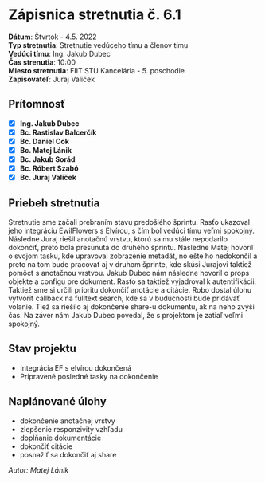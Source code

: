 # Zápisnica stretnutia č. 6.1

**Dátum**: Štvrtok - 4.5. 2022  
**Typ stretnutia**: Stretnutie vedúceho tímu a členov tímu  
**Vedúci tímu**: Ing. Jakub Dubec  
**Čas strenutia**: 10:00  
**Miesto stretnutia**: FIIT STU Kancelária - 5. poschodie  
**Zapisovateľ**: Juraj Valiček

## Prítomnosť

- [x] **Ing. Jakub Dubec**
- [x] **Bc. Rastislav Balcerčík**
- [x] **Bc. Daniel Cok**
- [x] **Bc. Matej Lánik**
- [x] **Bc. Jakub Sorád**
- [x] **Bc. Róbert Szabó**
- [x] **Bc. Juraj Valiček**

## Priebeh stretnutia

Stretnutie sme začali prebraním stavu predošlého šprintu. Rasťo ukazoval jeho integráciu EwilFlowers s Elvírou, s čím bol vedúci tímu veľmi spokojný. Následne Juraj riešil anotačnú vrstvu, ktorú sa mu stále nepodarilo dokončiť, preto bola presunutá do druhého šprintu. Následne Matej hovoril o svojom tasku, kde upravoval zobrazenie metadát, no ešte ho nedokončil a preto na tom bude pracovať aj v druhom šprinte, kde skúsi Jurajovi taktiež pomôcť s anotačnou vrstvou. Jakub Dubec nám následne hovoril o props objekte a configu pre dokument. Rasťo sa taktiež vyjadroval k autentifikácii. Taktiež sme si určili prioritu dokončiť anotácie a citácie. Robo dostal úlohu vytvoriť callback na fulltext search, kde sa v budúcnosti bude pridávať volanie. Tiež sa riešilo aj dokončenie share-u dokumentu, ak na neho zvýši čas. Na záver nám Jakub Dubec povedal, že s projektom je zatiaľ veľmi spokojný.

## Stav projektu

- Integrácia EF s elvírou dokončená
- Pripravené posledné tasky na dokončenie

## Naplánované úlohy

- dokončenie anotačnej vrstvy
- zlepšenie responzivity vzhľadu
- dopĺňanie dokumentácie
- dokončiť citácie
- posnažiť sa dokončiť aj share

_Autor: Matej Lánik_
